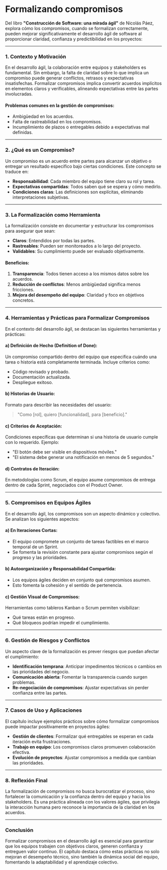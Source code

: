 # Formalizando compromisos
 Del libro **"Construcción de Software: una mirada ágil"** de Nicolás Páez, explora cómo los compromisos, cuando se formalizan correctamente, pueden mejorar significativamente el desarrollo ágil de software al proporcionar claridad, confianza y predictibilidad en los proyectos:

---

### **1. Contexto y Motivación**
En el desarrollo ágil, la colaboración entre equipos y stakeholders es fundamental. Sin embargo, la falta de claridad sobre lo que implica un compromiso puede generar conflictos, retrasos y expectativas insatisfechas. Formalizar compromisos implica convertir acuerdos implícitos en elementos claros y verificables, alineando expectativas entre las partes involucradas.

#### **Problemas comunes en la gestión de compromisos**:
- Ambigüedad en los acuerdos.
- Falta de rastreabilidad en los compromisos.
- Incumplimiento de plazos o entregables debido a expectativas mal definidas.

---

### **2. ¿Qué es un Compromiso?**
Un compromiso es un acuerdo entre partes para alcanzar un objetivo o entregar un resultado específico bajo ciertas condiciones. Este concepto se traduce en:
- **Responsabilidad**: Cada miembro del equipo tiene claro su rol y tarea.
- **Expectativas compartidas**: Todos saben qué se espera y cómo medirlo.
- **Condiciones claras**: Las definiciones son explícitas, eliminando interpretaciones subjetivas.

---

### **3. La Formalización como Herramienta**
La formalización consiste en documentar y estructurar los compromisos para asegurar que sean:
- **Claros**: Entendidos por todas las partes.
- **Rastreables**: Pueden ser monitoreados a lo largo del proyecto.
- **Validables**: Su cumplimiento puede ser evaluado objetivamente.

#### **Beneficios**:
1. **Transparencia**: Todos tienen acceso a los mismos datos sobre los acuerdos.
2. **Reducción de conflictos**: Menos ambigüedad significa menos fricciones.
3. **Mejora del desempeño del equipo**: Claridad y foco en objetivos concretos.

---

### **4. Herramientas y Prácticas para Formalizar Compromisos**
En el contexto del desarrollo ágil, se destacan las siguientes herramientas y prácticas:

#### **a) Definición de Hecho (Definition of Done)**:
Un compromiso compartido dentro del equipo que especifica cuándo una tarea o historia está completamente terminada. Incluye criterios como:
- Código revisado y probado.
- Documentación actualizada.
- Despliegue exitoso.

#### **b) Historias de Usuario**:
Formato para describir las necesidades del usuario:
> "Como [rol], quiero [funcionalidad], para [beneficio]."

#### **c) Criterios de Aceptación**:
Condiciones específicas que determinan si una historia de usuario cumple con lo requerido. Ejemplo:
- "El botón debe ser visible en dispositivos móviles."
- "El sistema debe generar una notificación en menos de 5 segundos."

#### **d) Contratos de Iteración**:
En metodologías como Scrum, el equipo asume compromisos de entrega dentro de cada Sprint, negociados con el Product Owner.

---

### **5. Compromisos en Equipos Ágiles**
En el desarrollo ágil, los compromisos son un aspecto dinámico y colectivo. Se analizan los siguientes aspectos:

#### **a) En Iteraciones Cortas**:
- El equipo compromete un conjunto de tareas factibles en el marco temporal de un Sprint.
- Se fomenta la revisión constante para ajustar compromisos según el progreso y las prioridades.

#### **b) Autoorganización y Responsabilidad Compartida**:
- Los equipos ágiles deciden en conjunto qué compromisos asumen.
- Esto fomenta la cohesión y el sentido de pertenencia.

#### **c) Gestión Visual de Compromisos**:
Herramientas como tableros Kanban o Scrum permiten visibilizar:
- Qué tareas están en progreso.
- Qué bloqueos podrían impedir el cumplimiento.

---

### **6. Gestión de Riesgos y Conflictos**
Un aspecto clave de la formalización es prever riesgos que puedan afectar el cumplimiento:
- **Identificación temprana**: Anticipar impedimentos técnicos o cambios en las prioridades del negocio.
- **Comunicación abierta**: Fomentar la transparencia cuando surgen problemas.
- **Re-negociación de compromisos**: Ajustar expectativas sin perder confianza entre las partes.

---

### **7. Casos de Uso y Aplicaciones**
El capítulo incluye ejemplos prácticos sobre cómo formalizar compromisos puede impactar positivamente en proyectos ágiles:
- **Gestión de clientes**: Formalizar qué entregables se esperan en cada iteración evita frustraciones.
- **Trabajo en equipo**: Los compromisos claros promueven colaboración efectiva.
- **Evolución de proyectos**: Ajustar compromisos a medida que cambian las prioridades.

---

### **8. Reflexión Final**
La formalización de compromisos no busca burocratizar el proceso, sino fortalecer la comunicación y la confianza dentro del equipo y hacia los stakeholders. Es una práctica alineada con los valores ágiles, que privilegia la interacción humana pero reconoce la importancia de la claridad en los acuerdos.

---

### **Conclusión**
Formalizar compromisos en el desarrollo ágil es esencial para garantizar que los equipos trabajen con objetivos claros, generen confianza y entreguen valor continuo. El capítulo destaca cómo estas prácticas no solo mejoran el desempeño técnico, sino también la dinámica social del equipo, fomentando la adaptabilidad y el aprendizaje colectivo.

